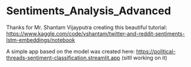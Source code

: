 # Sentiments_Analysis_Advanced
Thanks for Mr. Shantam Vijayputra creating this beautiful tutorial:
https://www.kaggle.com/code/vshantam/twitter-and-reddit-sentiments-lstm-embeddings/notebook

A simple app based on the model was created here:
https://political-threads-sentiment-classification.streamlit.app (sitll working on it)
